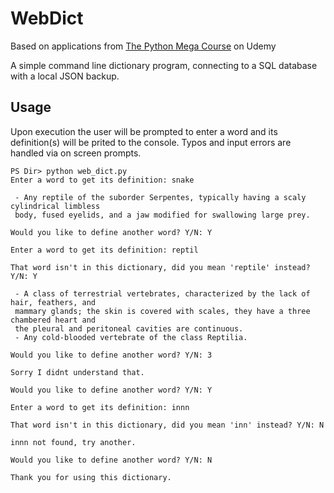 # WebDict

Based on applications from [The Python Mega Course](https://www.udemy.com/course/the-python-mega-course/ "Python Mega Course") on Udemy

A simple command line dictionary program, connecting to a SQL database with a local JSON backup.

## Usage

Upon execution the user will be prompted to enter a word and its definition(s) will be prited to the console. 
Typos and input errors are handled via on screen prompts.

```
PS Dir> python web_dict.py  
Enter a word to get its definition: snake

 - Any reptile of the suborder Serpentes, typically having a scaly cylindrical limbless 
 body, fused eyelids, and a jaw modified for swallowing large prey.

Would you like to define another word? Y/N: Y

Enter a word to get its definition: reptil

That word isn't in this dictionary, did you mean 'reptile' instead? Y/N: Y

 - A class of terrestrial vertebrates, characterized by the lack of hair, feathers, and 
 mammary glands; the skin is covered with scales, they have a three chambered heart and 
 the pleural and peritoneal cavities are continuous.
 - Any cold-blooded vertebrate of the class Reptilia.

Would you like to define another word? Y/N: 3

Sorry I didnt understand that. 

Would you like to define another word? Y/N: Y

Enter a word to get its definition: innn

That word isn't in this dictionary, did you mean 'inn' instead? Y/N: N

innn not found, try another.

Would you like to define another word? Y/N: N

Thank you for using this dictionary.
```
